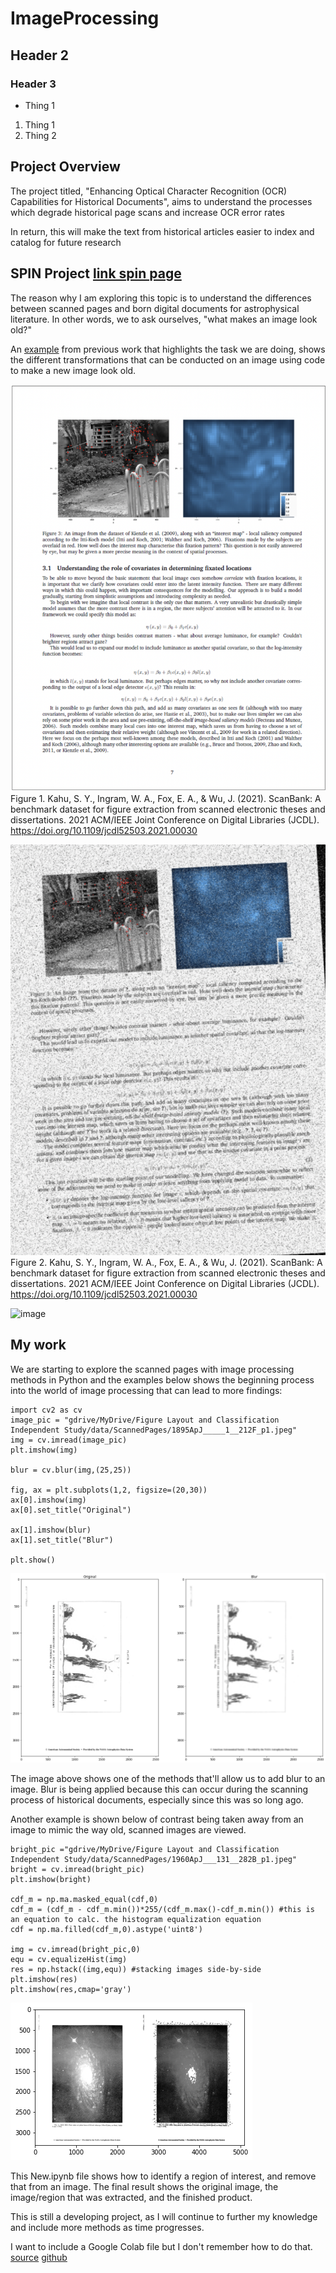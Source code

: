 # ImageProcessing
## Header 2
### Header 3

* Thing 1

1. Thing 1
1. Thing 2


## Project Overview
The project titled, "Enhancing Optical Character Recognition (OCR) Capabilities for Historical Documents", aims to understand the processes which degrade historical page scans and increase OCR error rates

In return, this will make the text from historical articles easier to index and catalog for future research

## SPIN Project [link spin page](http://spin.ncsa.illinois.edu/)
The reason why I am exploring this topic is to understand the differences between scanned pages and born digital documents for astrophysical literature. In other words, we to ask ourselves, "what makes an image look old?"

An [example](https://vtechworks.lib.vt.edu/handle/10919/100113) from previous work that highlights the task we are doing, shows the different transformations that can be conducted on an image using code to make a new image look old.

![example transformation pic](https://github.com/rushjimoh/ImageProcessing/blob/main/Screen%20Shot%202022-07-26%20at%206.58.14%20PM.png?raw=true)
Figure 1. Kahu, S. Y., Ingram, W. A., Fox, E. A., & Wu, J. (2021). ScanBank: A benchmark dataset for figure extraction from scanned electronic theses and dissertations. 2021 ACM/IEEE Joint Conference on Digital Libraries (JCDL). https://doi.org/10.1109/jcdl52503.2021.00030 

![example 2](https://github.com/rushjimoh/ImageProcessing/blob/main/Screen%20Shot%202022-08-31%20at%2012.45.09%20PM.png?raw=true)
Figure 2. Kahu, S. Y., Ingram, W. A., Fox, E. A., & Wu, J. (2021). ScanBank: A benchmark dataset for figure extraction from scanned electronic theses and dissertations. 2021 ACM/IEEE Joint Conference on Digital Libraries (JCDL). https://doi.org/10.1109/jcdl52503.2021.00030


![image](https://user-images.githubusercontent.com/107584957/187746292-17411feb-9c4b-41f3-bc5e-a0030bc699e5.png)


## My work
We are starting to explore the scanned pages with image processing methods in Python and the examples below shows the beginning process into the world of image processing that can lead to more findings:
```
import cv2 as cv
image_pic = "gdrive/MyDrive/Figure Layout and Classification Independent Study/data/ScannedPages/1895ApJ_____1__212F_p1.jpeg"
img = cv.imread(image_pic)
plt.imshow(img)

blur = cv.blur(img,(25,25))

fig, ax = plt.subplots(1,2, figsize=(20,30))
ax[0].imshow(img)
ax[0].set_title("Original")

ax[1].imshow(blur)
ax[1].set_title("Blur")

plt.show()
```

![example blur image](https://github.com/rushjimoh/ImageProcessing/raw/main/blur.png)

The image above shows one of the methods that'll allow us to add blur to an image. Blur is being applied because this can occur during the scanning process of historical documents, especially since this was so long ago.

Another example is shown below of contrast being taken away from an image to mimic the way old, scanned images are viewed.

```
bright_pic ="gdrive/MyDrive/Figure Layout and Classification Independent Study/data/ScannedPages/1960ApJ___131__282B_p1.jpeg"
bright = cv.imread(bright_pic)
plt.imshow(bright)

cdf_m = np.ma.masked_equal(cdf,0)
cdf_m = (cdf_m - cdf_m.min())*255/(cdf_m.max()-cdf_m.min()) #this is an equation to calc. the histogram equalization equation
cdf = np.ma.filled(cdf_m,0).astype('uint8')

img = cv.imread(bright_pic,0)
equ = cv.equalizeHist(img)
res = np.hstack((img,equ)) #stacking images side-by-side
plt.imshow(res)
plt.imshow(res,cmap='gray')
```
![example saturation](https://github.com/rushjimoh/ImageProcessing/blob/main/satur.png?raw=true)


This New.ipynb file shows how to identify a region of interest, and remove that from an image. The final result shows the original image, the image/region that was extracted, and the finished product. 

This is still a developing project, as I will continue to further my knowledge and include more methods as time progresses.

I want to include a Google Colab file but I don't remember how to do that.
[source](https://arxiv.org/abs/2106.15320)
[github](https://github.com/SampannaKahu/ScanBank)
